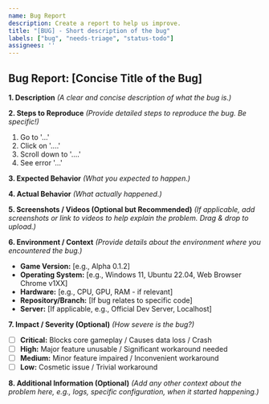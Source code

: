 ```yaml
---
name: Bug Report
description: Create a report to help us improve.
title: "[BUG] - Short description of the bug"
labels: ["bug", "needs-triage", "status-todo"]
assignees: ''
---
```


## Bug Report: [Concise Title of the Bug]

**1. Description**
*(A clear and concise description of what the bug is.)*

**2. Steps to Reproduce**
*(Provide detailed steps to reproduce the bug. Be specific!)*
1. Go to '...'
2. Click on '....'
3. Scroll down to '....'
4. See error '...'

**3. Expected Behavior**
*(What you expected to happen.)*

**4. Actual Behavior**
*(What actually happened.)*

**5. Screenshots / Videos (Optional but Recommended)**
*(If applicable, add screenshots or link to videos to help explain the problem. Drag & drop to upload.)*

**6. Environment / Context**
*(Provide details about the environment where you encountered the bug.)*
* **Game Version:** [e.g., Alpha 0.1.2]
* **Operating System:** [e.g., Windows 11, Ubuntu 22.04, Web Browser Chrome v1XX]
* **Hardware:** [e.g., CPU, GPU, RAM - if relevant]
* **Repository/Branch:** [If bug relates to specific code]
* **Server:** [If applicable, e.g., Official Dev Server, Localhost]

**7. Impact / Severity (Optional)**
*(How severe is the bug?)*
* [ ] **Critical:** Blocks core gameplay / Causes data loss / Crash
* [ ] **High:** Major feature unusable / Significant workaround needed
* [ ] **Medium:** Minor feature impaired / Inconvenient workaround
* [ ] **Low:** Cosmetic issue / Trivial workaround

**8. Additional Information (Optional)**
*(Add any other context about the problem here, e.g., logs, specific configuration, when it started happening.)*
